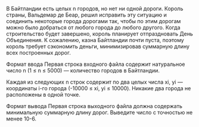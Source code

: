 В Байтландии есть целых n городов, но нет ни одной дороги. Король страны, Вальдемар де Беар, решил исправить эту ситуацию и соединить некоторые города дорогами так, чтобы по этим дорогам можно было добраться от любого города до любого другого. Когда строительство будет завершено, король планирует отпраздновать День Объединения. К сожалению, казна Байтландии почти пуста, поэтому король требует сэкономить деньги, минимизировав суммарную длину всех построенных дорог.

Формат ввода
Первая строка входного файла содержит натуральное число n (1 ≤ n ≤ 5000) — количество городов в Байтландии.

Каждая из следующих n строк содержит по два целых числа xi, yi — координаты i-го города (-10000 ≤ xi, yi ≤ 10000). Никакие два города не расположены в одной точке.

Формат вывода
Первая строка выходного файла должна содержать минимальную суммарную длину дорог. Выведите число с точностью не менее 10-6.


